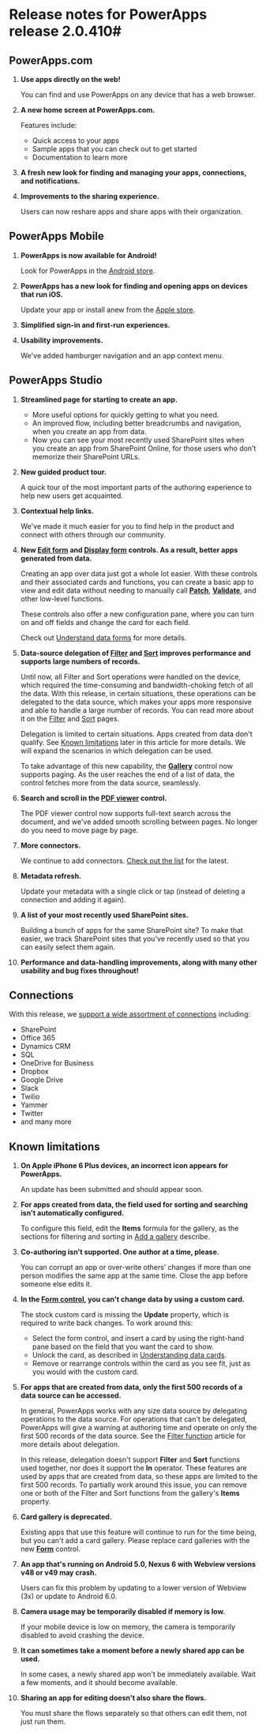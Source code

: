 <properties
    pageTitle="Release notes for PowerApps | Microsoft PowerApps"
    description="Release notes"
    services=""
    suite="powerapps"
    documentationCenter="na"
    authors="gregli-msft"
    manager="erikre"
    editor=""
    tags=""/>
<tags
    ms.service="powerapps"
    ms.devlang="na"
    ms.topic="article"
    ms.tgt_pltfrm="na"
    ms.workload="na"
    ms.date="04/27/2016"
    ms.author="gregli"/>

# Release notes for PowerApps release 2.0.410#

## PowerApps.com ##
1. 	**Use apps directly on the web!**

	You can find and use PowerApps on any device that has a web browser.

2.  **A new home screen at PowerApps.com.**

	Features include:
	- Quick access to your apps
	- Sample apps that you can check out to get started
	- Documentation to learn more

3.	**A fresh new look for finding and managing your apps, connections, and notifications.**

4.	**Improvements to the sharing experience.**

	Users can now reshare apps and share apps with their organization.

## PowerApps Mobile ##
1. 	**PowerApps is now available for Android!**

	Look for PowerApps in the [Android store](http://aka.ms/powerappsandroid).

2. 	**PowerApps has a new look for finding and opening apps on devices that run iOS.**

	Update your app or install anew from the [Apple store](http://aka.ms/powerappsios).

3. **Simplified sign-in and first-run experiences.**

4. **Usability improvements.**

	We've added hamburger navigation and an app context menu.

## PowerApps Studio ##

1. **Streamlined page for starting to create an app.**

	- More useful options for quickly getting to what you need.
	- An improved flow, including better breadcrumbs and navigation, when you create an app from data.
	- Now you can see your most recently used SharePoint sites when you create an app from SharePoint Online, for those users who don’t memorize their SharePoint URLs.

3. **New guided product tour.**

	A quick tour of the most important parts of the authoring experience to help new users get acquainted.

1. **Contextual help links.**

	We've made it much easier for you to find help in the product and connect with others through our community.

3. **New [Edit form](control-form-detail.md) and [Display form](control-form-detail.md) controls. As a result, better apps generated from data.**

	Creating an app over data just got a whole lot easier.  With these controls and their associated cards and functions, you can create a basic app to view and edit data without needing to manually call [**Patch**](function-patch.md), [**Validate**](function-validate.md), and other low-level functions.

	These controls also offer a new configuration pane, where you can turn on and off fields and change the card for each field.

	Check out [Understand data forms](working-with-data-forms.md) for more details.

1. **Data-source delegation of [Filter](function-filter-lookup.md) and [Sort](function-sort.md) improves performance and supports large numbers of records.**

	Until now, all Filter and Sort operations were handled on the device, which required the time-consuming and bandwidth-choking fetch of all the data.  With this release, in certain situations, these operations can be delegated to the data source, which makes your apps more responsive and able to handle a large number of records.  You can read more about it on the [Filter](function-filter-lookup.md) and [Sort](function-sort.md) pages.

	Delegation is limited to certain situations. Apps created from data don't qualify.  See [Known limitations](#known-limitations) later in this article for more details.  We will expand the scenarios in which delegation can be used.

	To take advantage of this new capability, the [**Gallery**](control-gallery.md) control now supports paging.  As the user reaches the end of a list of data, the control fetches more from the data source, seamlessly.

1. **Search and scroll in the [PDF viewer](control-pdf-viewer.md) control.**

	The PDF viewer control now supports full-text search across the document, and we've added smooth scrolling between pages. No longer do you need to move page by page.

1. **More connectors.**

	We continue to add connectors. [Check out the list](connections-list.md) for the latest.

1. **Metadata refresh.**

	Update your metadata with a single click or tap (instead of deleting a connection and adding it again).

1. **A list of your most recently used SharePoint sites.**

	Building a bunch of apps for the same SharePoint site? To make that easier, we track SharePoint sites that you've recently used so that you can easily select them again.   

1. **Performance and data-handling improvements, along with many other usability and bug fixes throughout!**

## Connections ##

With this release, we [support a wide assortment of connections](connections-list.md) including:

- SharePoint
- Office 365
- Dynamics CRM
- SQL
- OneDrive for Business
- Dropbox
- Google Drive
- Slack
- Twilio
- Yammer
- Twitter
- and many more

## Known limitations ##
1. **On Apple iPhone 6 Plus devices, an incorrect icon appears for PowerApps.**

	An update has been submitted and should appear soon.

1.  **For apps created from data, the field used for sorting and searching isn't automatically configured.**

	To configure this field, edit the **Items** formula for the gallery, as the sections for filtering and sorting in [Add a gallery](add-gallery.md) describe.

2. **Co-authoring isn't supported. One author at a time, please.**

	You can corrupt an app or over-write others’ changes if more than one person modifies the same app at the same time. Close the app before someone else edits it.

3. **In the [Form control](control-form-detail.md), you can't change data by using a custom card.**

	The stock custom card is missing the **Update** property, which is required to write back changes. To work around this:
	- Select the form control, and insert a card by using the right-hand pane based on the field that you want the card to show.  
	- Unlock the card, as described in [Understanding data cards](working-with-cards.md#unlock-a-card.md).
	- Remove or rearrange controls within the card as you see fit, just as you would with the custom card.   

4. **For apps that are created from data, only the first 500 records of a data source can be accessed.**

	In general, PowerApps works with any size data source by delegating operations to the data source. For operations that can't be delegated, PowerApps will give a warning at authoring time and operate on only the first 500 records of the data source.  See the [Filter function](function-filter-lookup.md) article for more details about delegation.  

	In this release, delegation doesn't support **Filter** and **Sort** functions used together, nor does it support the **In** operator.  These features are used by apps that are created from data, so these apps are limited to the first 500 records. To partially work around this issue, you can remove one or both of the Filter and Sort functions from the gallery's **Items** property.

5. **Card gallery is deprecated.**

	Existing apps that use this feature will continue to run for the time being, but you can't add a card gallery. Please replace card galleries with the new [**Form**](control-form-detail.md) control.

5. **An app that's running on Android 5.0, Nexus 6 with Webview versions v48 or v49 may crash.**

	Users can fix this problem by updating to a lower version of Webview (3x) or update to Android 6.0.

6. **Camera usage may be temporarily disabled if memory is low.**

	If your mobile device is low on memory, the camera is temporarily disabled to avoid crashing the device.

8. **It can sometimes take a moment before a newly shared app can be used.**

	In some cases, a newly shared app won't be immediately available.  Wait a few moments, and it should become available.

9. **Sharing an app for editing doesn't also share the flows.**

	You must share the flows separately so that others can edit them, not just run them.
